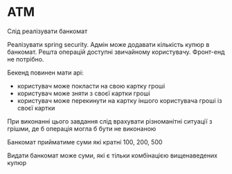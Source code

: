 # ATM

Cлід реалізувати банкомат

Реалізувати spring security. Адмін може додавати кількість купюр в банкомат. 
Решта операцій доступні звичайному користувачу. Фронт-енд не потрібно.

Бекенд повинен мати api:

* користувач може покласти на свою картку гроші
* користувач може зняти з своєї картки гроші
* користувач може перекинути на картку іншого користувача гроші із своєї картки

При виконанні цього завдання слід врахувати різноманітні ситуації з грішми, де б операція могла б бути не виконаною

Банкомат прийматиме суми які кратні 100, 200, 500

Видати банкомат може суми, які є тільки комбінацією вищенаведених купюр